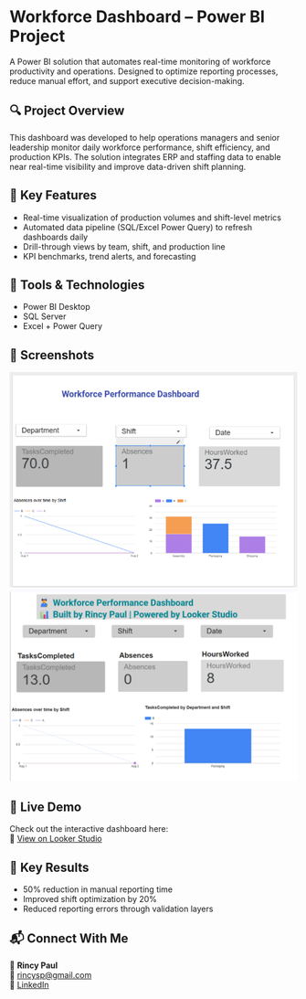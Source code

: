 # Workforce Dashboard – Power BI Project

A Power BI solution that automates real-time monitoring of workforce productivity and operations. Designed to optimize reporting processes, reduce manual effort, and support executive decision-making.

## 🔍 Project Overview

This dashboard was developed to help operations managers and senior leadership monitor daily workforce performance, shift efficiency, and production KPIs. The solution integrates ERP and staffing data to enable near real-time visibility and improve data-driven shift planning.

## 🎯 Key Features

- Real-time visualization of production volumes and shift-level metrics
- Automated data pipeline (SQL/Excel Power Query) to refresh dashboards daily
- Drill-through views by team, shift, and production line
- KPI benchmarks, trend alerts, and forecasting

## 🧰 Tools & Technologies

- Power BI Desktop  
- SQL Server  
- Excel + Power Query  

## 📸 Screenshots

![Dashboard Overview](dashboard_home.png)  
![Absenteeism Trends](absenteeism_trends.png)

## 🚀 Live Demo

Check out the interactive dashboard here:  
🔗 [View on Looker Studio](https://lookerstudio.google.com/s/r2Qj75aWW68)

## 🚀 Key Results

- 50% reduction in manual reporting time  
- Improved shift optimization by 20%  
- Reduced reporting errors through validation layers  

## 📬 Connect With Me

👤 **Rincy Paul**  
📧 rincysp@gmail.com  
🔗 [LinkedIn](https://linkedin.com/in/rincy-paul)
